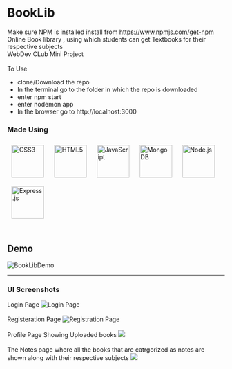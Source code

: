 # BookLib
Make sure NPM is installed 
install from https://www.npmjs.com/get-npm<br/>
Online Book library  , using which students can get Textbooks for their respective subjects<br/>
WebDev CLub Mini Project<br/><br/>
To Use 
- clone/Download the repo
- In the terminal go to the folder in which the repo is downloaded
- enter npm start
- enter nodemon app
- In the browser go to http://localhost:3000



### Made Using   
<div>  
<img style="margin: 10px" src="https://profilinator.rishav.dev/skills-assets/css3-original-wordmark.svg" alt="CSS3" height="75" />  
<img style="margin: 10px" src="https://profilinator.rishav.dev/skills-assets/html5-original-wordmark.svg" alt="HTML5" height="75" />  
<img style="margin: 10px" src="https://profilinator.rishav.dev/skills-assets/javascript-original.svg" alt="JavaScript" height="75" />  
<img style="margin: 10px" src="https://profilinator.rishav.dev/skills-assets/mongodb-original-wordmark.svg" alt="MongoDB" height="75" />  
<img style="margin: 10px" src="https://profilinator.rishav.dev/skills-assets/nodejs-original-wordmark.svg" alt="Node.js" height="75" />  
<img style="margin: 10px" src="https://profilinator.rishav.dev/skills-assets/express-original-wordmark.svg" alt="Express.js" height="75" />  
</div>
<br />

## Demo
![BookLibDemo](https://user-images.githubusercontent.com/19192316/109983374-c576e780-7d28-11eb-915f-30dec5dfa7f9.gif)

---
### UI Screenshots
Login Page
![Login Page](https://i.imgur.com/ZuOe5uo.png)
<br/><br/>
Registeration Page
![Registration Page](https://i.imgur.com/Z7Semum.png)
<br/><br/>
Profile Page Showing Uploaded books
![](https://i.imgur.com/o9NGmkY.png)
<br/><br/>
The Notes page where all the books that are catrgorized as notes are shown along
with their respective subjects
![](https://i.imgur.com/KPowHot.png)

